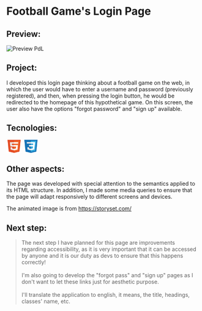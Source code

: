 # Football Game's Login Page
## Preview:
![Preview PdL](https://user-images.githubusercontent.com/97669160/163235244-661af509-27da-46b3-b497-82bd905e127c.PNG)

## Project:
I developed this login page thinking about a football game on the web, in which the user would have to enter a username and password (previously registered), and then, when pressing the login button, he would be redirected to the homepage of this hypothetical game.
On this screen, the user also have the options "forgot password" and "sign up" available.

## Tecnologies:
<div style="display: inline_block">
<img align="center" alt="James-HTML" height="35" width="40" src="https://raw.githubusercontent.com/devicons/devicon/master/icons/html5/html5-original.svg">
<img align="center" alt="James-CSS" height="35" width="40" src="https://raw.githubusercontent.com/devicons/devicon/master/icons/css3/css3-original.svg">
</div>

## Other aspects:
The page was developed with special attention to the semantics applied to its HTML structure.
In addition, I made some media queries to ensure that the page will adapt responsively to different screens and devices.

The animated image is from https://storyset.com/

## Next step:
> The next step I have planned for this page are improvements regarding accessibility, as it is very important that it can be accessed by anyone and it is our duty as devs to ensure that this happens correctly! <br><br>
> I'm also going to develop the "forgot pass" and "sign up" pages as I don't want to let these links just for aesthetic purpose.<br><br>
> I'll translate the application to english, it means, the title, headings, classes' name, etc.
